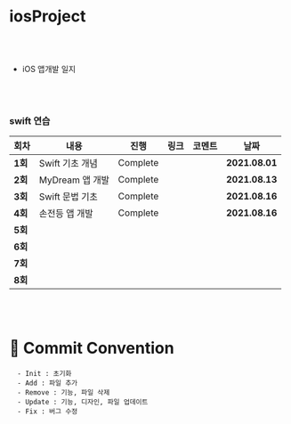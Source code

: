 # iosProject


</br>

</br>



- iOS 앱개발 일지



</br>

</br>





### swift 연습

| 회차    | 내용                                           | 진행 | 링크                                                         | 코멘트                                                  | 날짜           |
| ------- | ---------------------------------------------- | ---- | ------------------------------------------------------------ | ------------------------------------------------------- | -------------- |
| **1회** | Swift 기초 개념 | Complete |  |  | **2021.08.01** |
| **2회** | MyDream 앱 개발 | Complete |   |  | **2021.08.13** |
| **3회** | Swift 문법 기초 | Complete |    |  | **2021.08.16** |
| **4회** | 손전등 앱 개발 | Complete | |                                                         | **2021.08.16** |
| **5회** |                       |     | |                      | |
| **6회** |           |     |  |                          |  |
| **7회** |                      |     |  |                                                         |  |
| **8회** |                                        |      |                                                              |                                                         |                |

</br>

</br>



# :memo: Commit Convention

```
  - Init : 초기화
  - Add : 파일 추가
  - Remove : 기능, 파일 삭제
  - Update : 기능, 디자인, 파일 업데이트
  - Fix : 버그 수정
```

<br></br>

